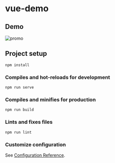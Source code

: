 # vue-demo

## Demo

![promo](https://user-images.githubusercontent.com/15862286/220271387-d5c14ac0-a0a1-405a-8205-c14a337f528d.gif)


## Project setup
```
npm install
```

### Compiles and hot-reloads for development
```
npm run serve
```

### Compiles and minifies for production
```
npm run build
```

### Lints and fixes files
```
npm run lint
```

### Customize configuration
See [Configuration Reference](https://cli.vuejs.org/config/).
